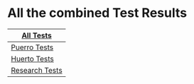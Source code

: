 # All the combined Test Results

| [All Tests](AllTests.html)           |
| ------------------------------------ |
| [Puerro Tests](PuerroTests.html)     |
| [Huerto Tests](HuertoTests.html)     |
| [Research Tests](ResearchTests.html) |
